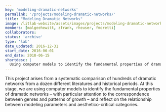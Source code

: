 ```yaml
---
key: 'modeling-dramatic-networks'
permalink: '/projects/modeling-dramatic-networks/'
title: "Modeling Dramatic Networks"
image: /litlab-website/assets/images/projects/modeling-dramatic-networks.jpg
members: [malgeehewitt, zfrank, rheuser, fmoretti]
collaborators:
status: 'archive'
type: 'lab'
date_updated: 2016-12-31
start_date: 2016-06-01
end_date: 2018-06-15
shortdesc: |
  Using computer models to identify the fundamental properties of dramatic networks
---
```


This project arises from a systematic comparison of hundreds of dramatic networks from a dozen different literatures and historical periods. At this stage, we are using computer models to identify the fundamental properties of dramatic networks – with particular attention to the correspondence between genres and patterns of growth – and reflect on the relationship between modeling parameters and aesthetico-critical categories.
